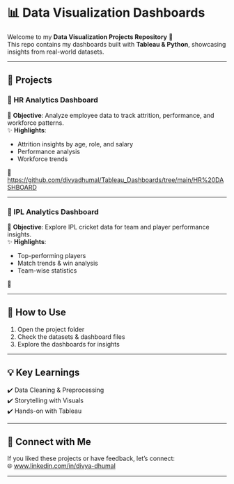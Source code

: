   
# 📊 Data Visualization Dashboards 

Welcome to my **Data Visualization Projects Repository** 🎉  
This repo contains my dashboards built with **Tableau & Python**, showcasing insights from real-world datasets.  

---

## 📂 Projects  

### 🔹 HR Analytics Dashboard  
📌 **Objective**: Analyze employee data to track attrition, performance, and workforce patterns.  
✨ **Highlights**:  
- Attrition insights by age, role, and salary  
- Performance analysis  
- Workforce trends  

🔗 https://github.com/divyadhumal/Tableau_Dashboards/tree/main/HR%20DASHBOARD  

---

### 🔹 IPL Analytics Dashboard  
📌 **Objective**: Explore IPL cricket data for team and player performance insights.  
✨ **Highlights**:  
- Top-performing players  
- Match trends & win analysis  
- Team-wise statistics  

🔗 

---

## 🚀 How to Use  
1. Open the project folder  
2. Check the datasets & dashboard files  
3. Explore the dashboards for insights  

---

## 💡 Key Learnings  
✔️ Data Cleaning & Preprocessing  
✔️ Storytelling with Visuals  
✔️ Hands-on with Tableau  

---

## 🔗 Connect with Me  
If you liked these projects or have feedback, let’s connect:  
🌐 www.linkedin.com/in/divya-dhumal


---
